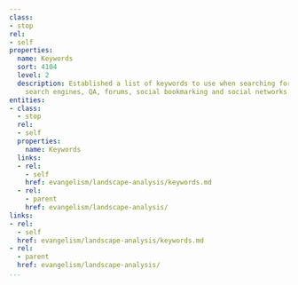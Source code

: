 ```yaml
---
class:
- stop
rel:
- self
properties:
  name: Keywords
  sort: 4104
  level: 2
  description: Established a list of keywords to use when searching for topics at
    search engines, QA, forums, social bookmarking and social networks.
entities:
- class:
  - stop
  rel:
  - self
  properties:
    name: Keywords
  links:
  - rel:
    - self
    href: evangelism/landscape-analysis/keywords.md
  - rel:
    - parent
    href: evangelism/landscape-analysis/
links:
- rel:
  - self
  href: evangelism/landscape-analysis/keywords.md
- rel:
  - parent
  href: evangelism/landscape-analysis/
...
```

